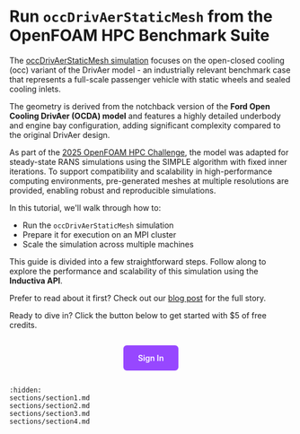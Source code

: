 # Run `occDrivAerStaticMesh` from the OpenFOAM HPC Benchmark Suite
The [occDrivAerStaticMesh simulation](https://develop.openfoam.com/committees/hpc/-/tree/9e0480e778e0c5168b97b8177cc3ece3fb3dc496/incompressible/simpleFoam/occDrivAerStaticMesh) focuses on the open-closed cooling (occ) variant of the DrivAer model - 
an industrially relevant benchmark case that represents a full-scale passenger vehicle with static wheels and sealed cooling inlets.

The geometry is derived from the notchback version of the **Ford Open Cooling DrivAer (OCDA) model** and features a highly 
detailed underbody and engine bay configuration, adding significant complexity compared to the original DrivAer design.

As part of the [2025 OpenFOAM HPC Challenge](https://wiki.openfoam.com/images/4/44/OHC-1.pdf), the model was adapted for steady-state 
RANS simulations using the SIMPLE algorithm with fixed inner iterations. To support compatibility and scalability in 
high-performance computing environments, pre-generated meshes at multiple resolutions are provided, enabling robust and 
reproducible simulations.

In this tutorial, we'll walk through how to:
- Run the `occDrivAerStaticMesh` simulation
- Prepare it for execution on an MPI cluster
- Scale the simulation across multiple machines

This guide is divided into a few straightforward steps. Follow along to explore the performance and scalability of this simulation 
using the **Inductiva API**.

Prefer to read about it first? Check out our [blog post](https://inductiva.ai/blog/article/from-supercomputer-to-cloud-a-new-era-for-openfoam-simulations) for the full story.

Ready to dive in? Click the button below to get started with $5 of free credits.

<div style="text-align: center; margin: 2em 0;">
  <a href="https://console.inductiva.ai/" role="button" class="signin-button">Sign In</a>
</div>

<style>
  .signin-button {
    display: inline-block;
    padding: 12px 24px;
    background-color: #9747FF;
    color: #fff;
    font-weight: 600;
    text-decoration: none;
    border-radius: 6px;
    border: 2px solid #9747FF;
    cursor: pointer;
    transition: background-color 0.3s ease, color 0.3s ease;
  }
  .signin-button:hover,
  .signin-button:focus {
    background-color: #fff;
    color: #9747FF;
    outline: none;
  }
</style>


```{toctree}
:hidden:
sections/section1.md
sections/section2.md
sections/section3.md
sections/section4.md
```
